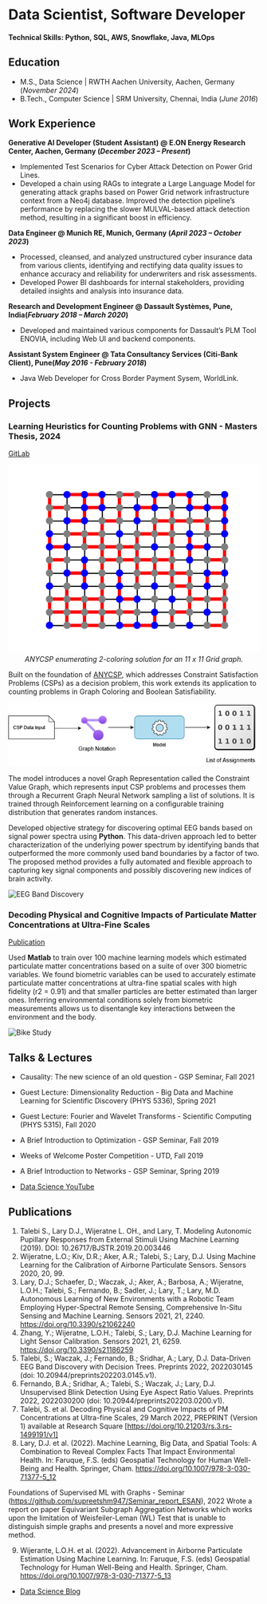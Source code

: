 # Data Scientist, Software Developer

#### Technical Skills: Python, SQL, AWS, Snowflake, Java, MLOps

## Education				       		
- M.S., Data Science	| RWTH Aachen University, Aachen, Germany (_November 2024_)	 			        		
- B.Tech., Computer Science | SRM University, Chennai, India (_June 2016_)

## Work Experience
**Generative AI Developer (Student Assistant) @ E.ON Energy Research Center, Aachen, Germany (_December 2023 – Present_)**
- Implemented Test Scenarios for Cyber Attack Detection on Power Grid Lines.
- Developed a chain using RAGs to integrate a Large Language Model for generating attack graphs based on Power Grid network infrastructure context from a Neo4j database. Improved the detection pipeline’s performance by replacing the slower MULVAL-based attack detection method, resulting in a significant boost in efficiency.

**Data Engineer @ Munich RE, Munich, Germany (_April 2023 – October 2023_)**
- Processed, cleansed, and analyzed unstructured cyber insurance data from various clients, identifying and rectifying data quality issues to enhance accuracy and reliability for underwriters and risk assessments.
- Developed Power BI dashboards for internal stakeholders, providing detailed insights and analysis into insurance data.

**Research and Development Engineer @ Dassault Systèmes, Pune, India(_February 2018 – March 2020_)**
- Developed and maintained various components for Dassault’s PLM Tool ENOVIA, including Web UI and backend components.

**Assistant System Engineer @ Tata Consultancy Services (Citi-Bank Client), Pune(_May 2016 - February 2018_)**
- Java Web Developer for Cross Border Payment Sysem, WorldLink. 

## Projects
### Learning Heuristics for Counting Problems with GNN - Masters Thesis, 2024
[GitLab](https://git.rwth-aachen.de/supreetshm947/anycsp_enum/)

<p align="center">
  <img src="anycsp_grid.gif" alt="grid"><br>
  <em>ANYCSP enumerating 2-coloring solution for an 11 x 11 Grid graph.</em>
</p>


Built on the foundation of [ANYCSP](https://arxiv.org/abs/2208.10227), which addresses Constraint Satisfaction Problems (CSPs) as a decision problem, this work extends its application to counting problems in Graph Coloring and Boolean Satisfiability.

![problem_statement](anycsp_prob_state.png)

The model introduces a novel Graph Representation called the Constraint Value Graph, which represents input CSP problems and processes them through a Recurrent Graph Neural Network sampling a list of solutions. It is trained through Reinforcement learning on a configurable training distribution that generates random instances.

Developed objective strategy for discovering optimal EEG bands based on signal power spectra using **Python**. This data-driven approach led to better characterization of the underlying power spectrum by identifying bands that outperformed the more commonly used band boundaries by a factor of two. The proposed method provides a fully automated and flexible approach to capturing key signal components and possibly discovering new indices of brain activity.

![EEG Band Discovery](/assets/img/eeg_band_discovery.jpeg)

### Decoding Physical and Cognitive Impacts of Particulate Matter Concentrations at Ultra-Fine Scales
[Publication](https://www.mdpi.com/1424-8220/22/11/4240)

Used **Matlab** to train over 100 machine learning models which estimated particulate matter concentrations based on a suite of over 300 biometric variables. We found biometric variables can be used to accurately estimate particulate matter concentrations at ultra-fine spatial scales with high fidelity (r2 = 0.91) and that smaller particles are better estimated than larger ones. Inferring environmental conditions solely from biometric measurements allows us to disentangle key interactions between the environment and the body.

![Bike Study](/assets/img/bike_study.jpeg)

## Talks & Lectures
- Causality: The new science of an old question - GSP Seminar, Fall 2021
- Guest Lecture: Dimensionality Reduction - Big Data and Machine Learning for Scientific Discovery (PHYS 5336), Spring 2021
- Guest Lecture: Fourier and Wavelet Transforms - Scientific Computing (PHYS 5315), Fall 2020
- A Brief Introduction to Optimization - GSP Seminar, Fall 2019
- Weeks of Welcome Poster Competition - UTD, Fall 2019
- A Brief Introduction to Networks - GSP Seminar, Spring 2019

- [Data Science YouTube](https://www.youtube.com/channel/UCa9gErQ9AE5jT2DZLjXBIdA)

## Publications
1. Talebi S., Lary D.J., Wijeratne L. OH., and Lary, T. Modeling Autonomic Pupillary Responses from External Stimuli Using Machine Learning (2019). DOI: 10.26717/BJSTR.2019.20.003446
2. Wijeratne, L.O.; Kiv, D.R.; Aker, A.R.; Talebi, S.; Lary, D.J. Using Machine Learning for the Calibration of Airborne Particulate Sensors. Sensors 2020, 20, 99.
3. Lary, D.J.; Schaefer, D.; Waczak, J.; Aker, A.; Barbosa, A.; Wijeratne, L.O.H.; Talebi, S.; Fernando, B.; Sadler, J.; Lary, T.; Lary, M.D. Autonomous Learning of New Environments with a Robotic Team Employing Hyper-Spectral Remote Sensing, Comprehensive In-Situ Sensing and Machine Learning. Sensors 2021, 21, 2240. https://doi.org/10.3390/s21062240
4. Zhang, Y.; Wijeratne, L.O.H.; Talebi, S.; Lary, D.J. Machine Learning for Light Sensor Calibration. Sensors 2021, 21, 6259. https://doi.org/10.3390/s21186259
5. Talebi, S.; Waczak, J.; Fernando, B.; Sridhar, A.; Lary, D.J. Data-Driven EEG Band Discovery with Decision Trees. Preprints 2022, 2022030145 (doi: 10.20944/preprints202203.0145.v1).
6. Fernando, B.A.; Sridhar, A.; Talebi, S.; Waczak, J.; Lary, D.J. Unsupervised Blink Detection Using Eye Aspect Ratio Values. Preprints 2022, 2022030200 (doi: 10.20944/preprints202203.0200.v1).
7. Talebi, S. et al. Decoding Physical and Cognitive Impacts of PM Concentrations at Ultra-fine Scales, 29 March 2022, PREPRINT (Version 1) available at Research Square [https://doi.org/10.21203/rs.3.rs-1499191/v1]
8. Lary, D.J. et al. (2022). Machine Learning, Big Data, and Spatial Tools: A Combination to Reveal Complex Facts That Impact Environmental Health. In: Faruque, F.S. (eds) Geospatial Technology for Human Well-Being and Health. Springer, Cham. https://doi.org/10.1007/978-3-030-71377-5_12



Foundations of Supervised ML with Graphs - Seminar (https://github.com/supreetshm947/Seminar_report_ESAN), 2022
Wrote a report on paper Equivariant Subgraph Aggregation Networks which works upon the limitation of Weisfeiler-Leman (WL) Test that is unable to distinguish simple graphs and presents a novel and more expressive method.

9. Wijerante, L.O.H. et al. (2022). Advancement in Airborne Particulate Estimation Using Machine Learning. In: Faruque, F.S. (eds) Geospatial Technology for Human Well-Being and Health. Springer, Cham. https://doi.org/10.1007/978-3-030-71377-5_13

- [Data Science Blog](https://medium.com/@shawhin)
